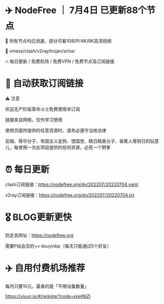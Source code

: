 # ✈️ NodeFree ｜ 7月4日 已更新88个节点

🏴‍ 所有节点均已测速，部分可看1080P/4K/8K高清视频

🎏 vmess/clash/v2ray/trojan/sr/ssr 

🔥 每日更新 / 免费机场 / 免费VPN / 免费节点及订阅链接

# 🚀 自动获取订阅链接

⚠️ 注意

欢迎无产阶级革命斗士免费使用本订阅

链接来自网络，仅作学习使用

使用页面所提供的任意资源时，请务必遵守当地法律

反贼、辱华分子、帝国主义走狗、恨国党、精日精美分子、香蕉人等狗日的玩意儿，每使用一次此项目提供的任何资源，必死一个野爹

# ⏰ 每日更新

clash订阅链接：https://nodefree.org/dy/202207/20220704.yaml

v2ray订阅链接：https://nodefree.org/dy/202207/20220704.txt

# 🎖️ BLOG更新更快

防走丢网址：https://nodefree.org

需要P站会员的+v douyinbp（每天只能通过5个好友）

# ✈️ 自用付费机场推荐
每月只要10元，最香的是「不限设备数量」

https://yiyun.io/#/register?code=xpeINiZl
